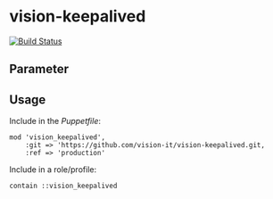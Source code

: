 # vision-keepalived

[![Build Status](https://travis-ci.org/vision-it/vision-keepalived.svg?branch=development)](https://travis-ci.org/vision-it/vision-keepalived)

## Parameter

## Usage

Include in the *Puppetfile*:

```
mod 'vision_keepalived',
    :git => 'https://github.com/vision-it/vision-keepalived.git,
    :ref => 'production'
```

Include in a role/profile:

```puppet
contain ::vision_keepalived
```

